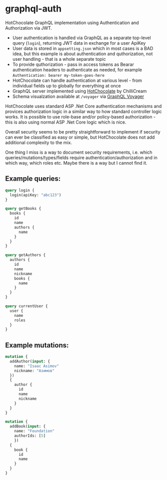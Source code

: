 # graphql-auth
HotChocolate GraphQL implementation using Authentication and Authorization via JWT.

- User authentication is handled via GraphQL as a separate top-level query (`login`), returning JWT data in exchange for a user ApiKey
- User data is stored in `appsetting.json` which in most cases is a BAD idea, but this example is about authentication and quthorization, not user handling - that is a whole separate topic
- To provide quthorization - pass in access tokens as Bearar authentication headers to authenticate as needed, for example `Authentication: bearer my-token-goes-here`
- HotChocolate can handle authentication at various level - from individual fields up to globally for everything at once
- GraphQL server implemented using [HotChocolate](https://chillicream.com/docs/hotchocolate) by ChilliCream
- Schema visualzation available at `/voyager` via [GraphQL Voyager](https://github.com/APIs-guru/graphql-voyager)

HotChocolate uses standard ASP .Net Core authentication mechanisms and provices authorization logic in a similar way to how standard controller logic works. 
It is possible to use role-base and/or policy-based authorization - this is also using normal ASP .Net Core logic which is nice.

Overall security seems to be pretty straightforward to implement if security can ever be classified as easy or simple, but HotChocolate does not add additional complexity to the mix.

One thing I miss is a way to document security requirements, i.e. which queries/mutations/types/fields require authentication/authorization and in which way, which roles etc. 
Maybe there is a way but I cannot find it.

## Example queries:
```graphql
query login {
  login(apiKey: "abc123") 
}
```

```graphql
query getBooks {
  books {
    id
    name 
    authors {
      name
    }
  }
}
```

```graphql
query getAuthors {
  authors {
    id
    name
    nickname
    books {
      name 
    }
  }
}
```

```graphql
query currentUser {
  user {
    name 
    roles 
  }
}
```

## Example mutations:
```graphql
mutation { 
  addAuthor(input: { 
    name: "Isaac Asimov"
    nickname: "Азимов"
  }) 
  {
    author {
      id
      name
      nickname
    }
  }
}
```

```graphql
mutation { 
  addBook(input: { 
    name: "Foundation"
    authorIds: [5]
    }) 
  {
    book {
      id
      name
    }
  }
}
```
